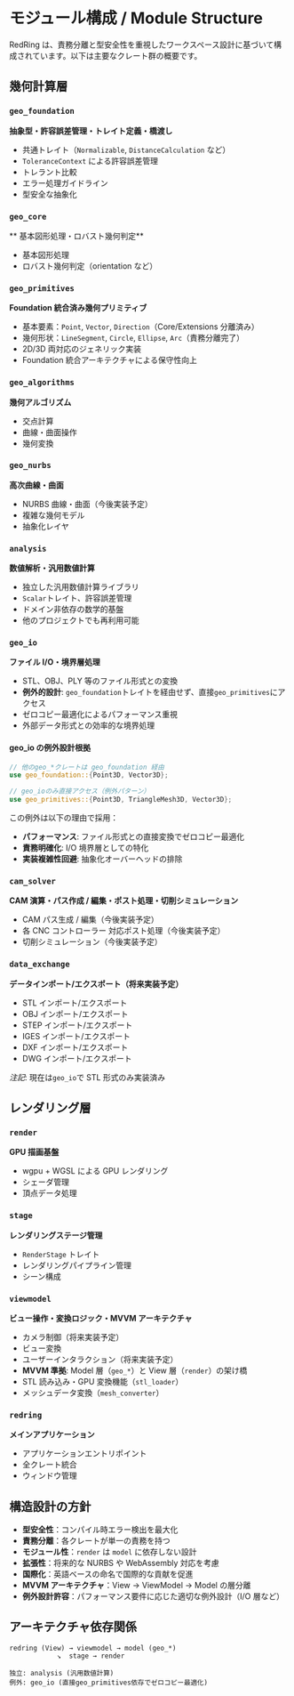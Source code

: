 # モジュール構成 / Module Structure

RedRing は、責務分離と型安全性を重視したワークスペース設計に基づいて構成されています。以下は主要なクレート群の概要です。

## 幾何計算層

### `geo_foundation`

**抽象型・許容誤差管理・トレイト定義・橋渡し**

- 共通トレイト（`Normalizable`, `DistanceCalculation` など）
- `ToleranceContext` による許容誤差管理
- トレラント比較
- エラー処理ガイドライン
- 型安全な抽象化

### `geo_core`

** 基本図形処理・ロバスト幾何判定**

- 基本図形処理
- ロバスト幾何判定（orientation など）

### `geo_primitives`

**Foundation 統合済み幾何プリミティブ**

- 基本要素：`Point`, `Vector`, `Direction`（Core/Extensions 分離済み）
- 幾何形状：`LineSegment`, `Circle`, `Ellipse`, `Arc`（責務分離完了）
- 2D/3D 両対応のジェネリック実装
- Foundation 統合アーキテクチャによる保守性向上

### `geo_algorithms`

**幾何アルゴリズム**

- 交点計算
- 曲線・曲面操作
- 幾何変換

### `geo_nurbs`

**高次曲線・曲面**

- NURBS 曲線・曲面（今後実装予定）
- 複雑な幾何モデル
- 抽象化レイヤ

### `analysis`

**数値解析・汎用数値計算**

- 独立した汎用数値計算ライブラリ
- `Scalar`トレイト、許容誤差管理
- ドメイン非依存の数学的基盤
- 他のプロジェクトでも再利用可能

### `geo_io`

**ファイル I/O・境界層処理**

- STL、OBJ、PLY 等のファイル形式との変換
- **例外的設計**: `geo_foundation`トレイトを経由せず、直接`geo_primitives`にアクセス
- ゼロコピー最適化によるパフォーマンス重視
- 外部データ形式との効率的な境界処理

#### geo_io の例外設計根拠

```rust
// 他のgeo_*クレートは geo_foundation 経由
use geo_foundation::{Point3D, Vector3D};

// geo_ioのみ直接アクセス（例外パターン）
use geo_primitives::{Point3D, TriangleMesh3D, Vector3D};
```

この例外は以下の理由で採用：

- **パフォーマンス**: ファイル形式との直接変換でゼロコピー最適化
- **責務明確化**: I/O 境界層としての特化
- **実装複雑性回避**: 抽象化オーバーヘッドの排除

### `cam_solver`

**CAM 演算・パス作成 / 編集・ポスト処理・切削シミュレーション**

- CAM パス生成 / 編集（今後実装予定）
- 各 CNC コントローラー 対応ポスト処理（今後実装予定）
- 切削シミュレーション（今後実装予定）

### `data_exchange`

**データインポート/エクスポート（将来実装予定）**

- STL インポート/エクスポート
- OBJ インポート/エクスポート
- STEP インポート/エクスポート
- IGES インポート/エクスポート
- DXF インポート/エクスポート
- DWG インポート/エクスポート

_注記_: 現在は`geo_io`で STL 形式のみ実装済み

## レンダリング層

### `render`

**GPU 描画基盤**

- wgpu + WGSL による GPU レンダリング
- シェーダ管理
- 頂点データ処理

### `stage`

**レンダリングステージ管理**

- `RenderStage` トレイト
- レンダリングパイプライン管理
- シーン構成

### `viewmodel`

**ビュー操作・変換ロジック・MVVM アーキテクチャ**

- カメラ制御（将来実装予定）
- ビュー変換
- ユーザーインタラクション（将来実装予定）
- **MVVM 準拠**: Model 層（`geo_*`）と View 層（`render`）の架け橋
- STL 読み込み・GPU 変換機能（`stl_loader`）
- メッシュデータ変換（`mesh_converter`）

### `redring`

**メインアプリケーション**

- アプリケーションエントリポイント
- 全クレート統合
- ウィンドウ管理

## 構造設計の方針

- **型安全性**：コンパイル時エラー検出を最大化
- **責務分離**：各クレートが単一の責務を持つ
- **モジュール性**：`render` は `model` に依存しない設計
- **拡張性**：将来的な NURBS や WebAssembly 対応を考慮
- **国際化**：英語ベースの命名で国際的な貢献を促進
- **MVVM アーキテクチャ**：View → ViewModel → Model の層分離
- **例外設計許容**：パフォーマンス要件に応じた適切な例外設計（I/O 層など）

## アーキテクチャ依存関係

```
redring (View) → viewmodel → model (geo_*)
            ↘  stage → render

独立: analysis (汎用数値計算)
例外: geo_io (直接geo_primitives依存でゼロコピー最適化)
```
